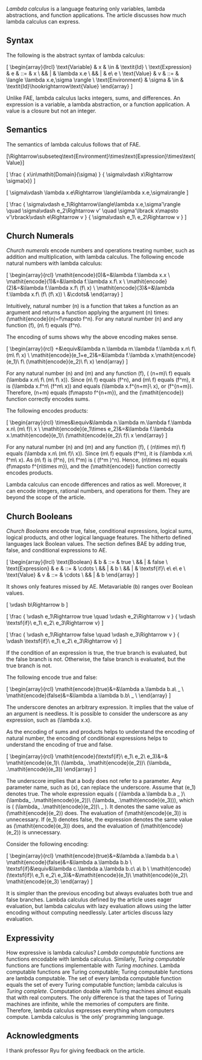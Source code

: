 *Lambda calculus* is a language featuring only variables, lambda abstractions, and function applications. The article discusses how much lambda calculus can express.

## Syntax

The following is the abstract syntax of lambda calculus:

\[
\begin{array}{lrcl}
\text{Variable} & x & \in & \textit{Id} \\
\text{Expression} & e & ::= & x \\
&& | & \lambda x.e \\
&& | & e\ e \\
\text{Value} & v & ::= & \langle \lambda x.e,\sigma \rangle \\
\text{Environment} & \sigma & \in & \textit{Id}\hookrightarrow\text{Value}
\end{array}
\]

Unlike FAE, lambda calculus lacks integers, sums, and differences. An expression is a variable, a lambda abstraction, or a function application. A value is a closure but not an integer.

## Semantics

The semantics of lambda calculus follows that of FAE.

\[\Rightarrow\subseteq\text{Environment}\times\text{Expression}\times\text{Value}\]

\[
\frac
{ x\in\mathit{Domain}(\sigma) }
{ \sigma\vdash x\Rightarrow \sigma(x)}
\]

\[
\sigma\vdash \lambda x.e\Rightarrow \langle\lambda x.e,\sigma\rangle
\]

\[
\frac
{ \sigma\vdash e_1\Rightarrow\langle\lambda x.e,\sigma'\rangle \quad
  \sigma\vdash e_2\Rightarrow v' \quad
  \sigma'\lbrack x\mapsto v'\rbrack\vdash e\Rightarrow v }
{ \sigma\vdash e_1\ e_2\Rightarrow v }
\]

## Church Numerals

*Church numerals* encode numbers and operations treating number, such as addition and multiplication, with lambda calculus. The following encode natural numbers with lambda calculus:

\[
\begin{array}{rcl}
\mathit{encode}(0)&=&\lambda f.\lambda x.x \\
\mathit{encode}(1)&=&\lambda f.\lambda x.f\ x \\
\mathit{encode}(2)&=&\lambda f.\lambda x.f\ (f\ x) \\
\mathit{encode}(3)&=&\lambda f.\lambda x.f\ (f\ (f\ x)) \\
&\cdots&
\end{array}
\]

Intuitively, natural number \(n\) is a function that takes a function as an argument and returns a function applying the argument \(n\) times: \(\mathit{encode}(n)=f\mapsto f^n\). For any natural number \(n\) and any function \(f\), \(n\ f\) equals \(f^n\).

The encoding of sums shows why the above encoding makes sense.

\[
\begin{array}{rcl}
+&\equiv&\lambda n.\lambda m.\lambda f.\lambda x.n\ f\ (m\ f\ x) \\
\mathit{encode}(e_1+e_2)&=&\lambda f.\lambda x.\mathit{encode}(e_1)\ f\ (\mathit{encode}(e_2)\ f\ x)
\end{array}
\]

For any natural number \(n\) and \(m\) and any function \(f\), \( (n+m)\ f\) equals \(\lambda x.n\ f\ (m\ f\ x)\). Since \(n\ f\) equals \(f^n\), and \(m\ f\) equals \(f^m\), it is \(\lambda x.f^n\ (f^m\ x)\) and equals \(\lambda x.f^{n+m}\ x\), or \(f^{n+m}\). Therefore, \(n+m\) equals \(f\mapsto f^{n+m}\), and the \(\mathit{encode}\) function correctly encodes sums.

The following encodes products:

\[
\begin{array}{rcl}
\times&\equiv&\lambda n.\lambda m.\lambda f.\lambda x.n\ (m\ f)\ x \\
\mathit{encode}(e_1\times e_2)&=&\lambda f.\lambda x.\mathit{encode}(e_1)\ (\mathit{encode}(e_2)\ f)\ x
\end{array}
\]

For any natural number \(n\) and \(m\) and any function \(f\), \( (n\times m)\ f\) equals \(\lambda x.n\ (m\ f)\ x)\). Since \(m\ f\) equals \(f^m\), it is \(\lambda x.n\ f^m\ x\). As \(n\ f\) is \(f^n\), \(n\ f^m\) is \( (f^m )^n\). Hence, \(n\times m\) equals \(f\mapsto f^{n\times m}\), and the \(\mathit{encode}\) function correctly encodes products.

Lambda calculus can encode differences and ratios as well. Moreover, it can encode integers, rational numbers, and operations for them. They are beyond the scope of the article.

## Church Booleans

*Church Booleans* encode true, false, conditional expressions, logical sums, logical products, and other logical language features. The hitherto defined languages lack Boolean values. The section defines BAE by adding true, false, and conditional expressions to AE.

\[
\begin{array}{lrcl}
\text{Boolean} & b & ::= & true \\
&& | & false \\
\text{Expression} & e & ::= & \cdots \\
&& | & b \\
&& | & \textsf{if}\ e\ e\ e \\
\text{Value} & v & ::= & \cdots \\
&& | & b
\end{array}
\]

It shows only features missed by AE. Metavariable \(b\) ranges over Boolean values.

\[
\vdash b\Rightarrow b
\]

\[
\frac
{ \vdash e_1\Rightarrow true \quad \vdash e_2\Rightarrow v }
{ \vdash \textsf{if}\ e_1\ e_2\ e_3\Rightarrow v}
\]

\[
\frac
{ \vdash e_1\Rightarrow false \quad \vdash e_3\Rightarrow v }
{ \vdash \textsf{if}\ e_1\ e_2\ e_3\Rightarrow v}
\]

If the condition of an expression is true, the true branch is evaluated, but the false branch is not. Otherwise, the false branch is evaluated, but the true branch is not.

The following encode true and false:

\[
\begin{array}{rcl}
\mathit{encode}(true)&=&\lambda a.\lambda b.a\ \_ \\
\mathit{encode}(false)&=&\lambda a.\lambda b.b\ \_ \\
\end{array}
\]

The underscore denotes an arbitrary expression. It implies that the value of an argument is needless. It is possible to consider the underscore as any expression, such as \(\lambda x.x\).

As the encoding of sums and products helps to understand the encoding of natural number, the encoding of conditional expressions helps to understand the encoding of true and false.

\[
\begin{array}{rcl}
\mathit{encode}(\textsf{if}\ e_1\ e_2\ e_3)&=&
\mathit{encode}(e_1)\ (\lambda\_ .\mathit{encode}(e_2))\ (\lambda\_ .\mathit{encode}(e_3))
\end{array}
\]

The underscore implies that a body does not refer to a parameter. Any parameter name, such as \(x\), can replace the underscore. Assume that \(e_1\) denotes true. The whole expression equals \( (\lambda a.\lambda b.a \_ )\ (\lambda\_ .\mathit{encode}(e_2))\ (\lambda\_ .\mathit{encode}(e_3))\), which is \( (\lambda\_ .\mathit{encode}(e_2))\ \_ \). It denotes the same value as \(\mathit{encode}(e_2)\) does. The evaluation of \(\mathit{encode}(e_3)\) is unnecessary. If \(e_1\) denotes false, the expression denotes the same value as \(\mathit{encode}(e_3)\) does, and the evaluation of \(\mathit{encode}(e_2)\) is unnecessary.

Consider the following encoding:

\[
\begin{array}{rcl}
\mathit{encode}(true)&=&\lambda a.\lambda b.a \\
\mathit{encode}(false)&=&\lambda a.\lambda b.b \\
\textsf{if}&\equiv&\lambda c.\lambda a.\lambda b.c\ a\ b \\
\mathit{encode}(\textsf{if}\ e_1\ e_2\ e_3)&=&\mathit{encode}(e_1)\ \mathit{encode}(e_2)\ \mathit{encode}(e_3)
\end{array}
\]

It is simpler than the previous encoding but always evaluates both true and false branches. Lambda calculus defined by the article uses eager evaluation, but lambda calculus with lazy evaluation allows using the latter encoding without computing needlessly. Later articles discuss lazy evaluation.

## Expressivity

How expressive is lambda calculus? *Lambda computable* functions are functions encodable with lambda calculus. Similarly, *Turing computable* functions are functions implementable with *Turing machines*. Lambda computable functions are Turing computable; Turing computable functions are lambda computable. The set of every lambda computable function equals the set of every Turing computable function; lambda calculus is *Turing complete*. Computation doable with Turing machines almost equals that with real computers. The only difference is that the tapes of Turing machines are infinite, while the memories of computers are finite. Therefore, lambda calculus expresses everything whom computers compute. Lambda calculus is 'the only' programming language.

## Acknowledgments

I thank professor Ryu for giving feedback on the article.
